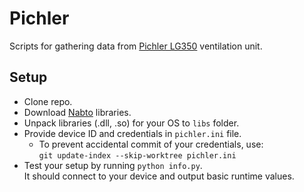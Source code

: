 # Pichler
Scripts for gathering data from [Pichler LG350](https://www.pichlerluft.at/lg-350-450.html) ventilation unit.

## Setup
* Clone repo.
* Download [Nabto](https://downloads.nabto.com/assets/nabto-libs/4.3.0/nabto-libs.zip) libraries.
* Unpack libraries (.dll, .so) for your OS to `libs` folder.
* Provide device ID and credentials in `pichler.ini` file.
  * To prevent accidental commit of your credentials, use:  
  `git update-index --skip-worktree pichler.ini`
* Test your setup by running `python info.py`.  
  It should connect to your device and output basic runtime values.
